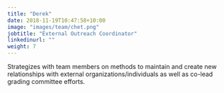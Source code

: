 ```yaml
---
title: "Derek"
date: 2018-11-19T10:47:58+10:00
image: "images/team/chet.png"
jobtitle: "External Outreach Coordinator"
linkedinurl: ""
weight: 7
---
```

Strategizes with team members on methods to maintain and create new relationships with external organizations/individuals as well as co-lead grading committee efforts.